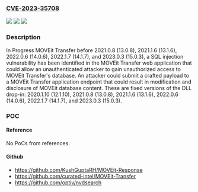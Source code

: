 ### [CVE-2023-35708](https://cve.mitre.org/cgi-bin/cvename.cgi?name=CVE-2023-35708)
![](https://img.shields.io/static/v1?label=Product&message=n%2Fa&color=blue)
![](https://img.shields.io/static/v1?label=Version&message=n%2Fa&color=blue)
![](https://img.shields.io/static/v1?label=Vulnerability&message=n%2Fa&color=brighgreen)

### Description

In Progress MOVEit Transfer before 2021.0.8 (13.0.8), 2021.1.6 (13.1.6), 2022.0.6 (14.0.6), 2022.1.7 (14.1.7), and 2023.0.3 (15.0.3), a SQL injection vulnerability has been identified in the MOVEit Transfer web application that could allow an unauthenticated attacker to gain unauthorized access to MOVEit Transfer's database. An attacker could submit a crafted payload to a MOVEit Transfer application endpoint that could result in modification and disclosure of MOVEit database content. These are fixed versions of the DLL drop-in: 2020.1.10 (12.1.10), 2021.0.8 (13.0.8), 2021.1.6 (13.1.6), 2022.0.6 (14.0.6), 2022.1.7 (14.1.7), and 2023.0.3 (15.0.3).

### POC

#### Reference
No PoCs from references.

#### Github
- https://github.com/KushGuptaRH/MOVEit-Response
- https://github.com/curated-intel/MOVEit-Transfer
- https://github.com/optiv/nvdsearch


